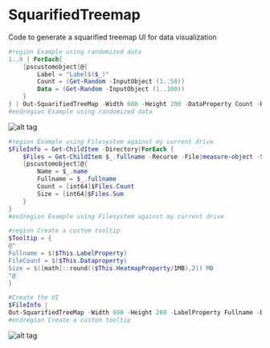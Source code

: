 # SquarifiedTreemap
Code to generate a squarified treemap UI for data visualization

```PowerShell
#region Example using randomized data
1..8 | ForEach{
    [pscustomobject]@{
        Label = "Label$($_)"
        Count = (Get-Random -InputObject (1..50))
        Data = (Get-Random -InputObject (1..100))
    }
} | Out-SquarifiedTreeMap -Width 600 -Height 200 -DataProperty Count -HeatmapProperty Data -LabelProperty Label
#endregion Example using randomized data
```

![alt tag](https://github.com/proxb/SquarifiedTreemap/blob/master/Images/sqtreemap1.png)

```PowerShell
#region Example using Filesystem against my current drive
$FileInfo = Get-ChildItem -Directory|ForEach {
    $Files = Get-ChildItem $_.fullname -Recurse -File|measure-object -Sum -Property length
    [pscustomobject]@{
        Name = $_.name
        Fullname = $_.fullname
        Count = [int64]$Files.Count
        Size = [int64]$Files.Sum
    }
}
#endregion Example using Filesystem against my current drive

#region Create a custom tooltip
$Tooltip = {
@"
Fullname = $($This.LabelProperty)
FileCount = $($This.Dataproperty)
Size = $([math]::round(($This.HeatmapProperty/1MB),2)) MB
"@
}

#Create the UI
$FileInfo | 
Out-SquarifiedTreeMap -Width 600 -Height 200 -LabelProperty Fullname -DataProperty Count -HeatmapProperty Size -ToolTip $Tooltip
#endregion Create a custom tooltip
```

![alt tag](https://github.com/proxb/SquarifiedTreemap/blob/master/Images/sqtreemap2.png)
